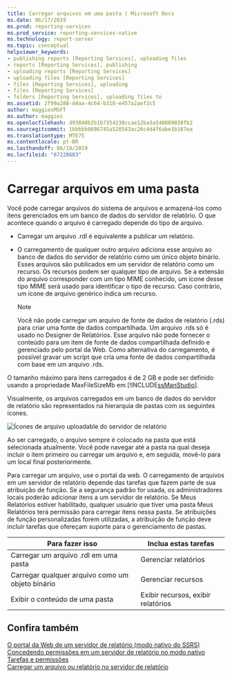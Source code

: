 ```yaml
---
title: Carregar arquivos em uma pasta | Microsoft Docs
ms.date: 06/17/2019
ms.prod: reporting-services
ms.prod_service: reporting-services-native
ms.technology: report-server
ms.topic: conceptual
helpviewer_keywords:
- publishing reports [Reporting Services], uploading files
- reports [Reporting Services], publishing
- uploading reports [Reporting Services]
- uploading files [Reporting Services]
- files [Reporting Services], uploading
- files [Reporting Services]
- folders [Reporting Services], uploading files to
ms.assetid: 2f99a288-d4aa-4c64-b310-e457a2aef2c5
author: maggiesMSFT
ms.author: maggies
ms.openlocfilehash: d93840b2b1b7354238ccae12ba3a540889038fb2
ms.sourcegitcommit: 1bbbbb8686745a520543ac26c4d4f6abe1b167ea
ms.translationtype: MTE75
ms.contentlocale: pt-BR
ms.lasthandoff: 06/18/2019
ms.locfileid: "67228683"
---
```

# <a name="upload-files-to-a-folder"></a>Carregar arquivos em uma pasta
  Você pode carregar arquivos do sistema de arquivos e armazená-los como itens gerenciados em um banco de dados do servidor de relatório. O que acontece quando o arquivo é carregado depende do tipo de arquivo.  
  
-   Carregar um arquivo .rdl é equivalente a publicar um relatório.  
  
-   O carregamento de qualquer outro arquivo adiciona esse arquivo ao banco de dados do servidor de relatório como um único objeto binário. Esses arquivos são publicados em um servidor de relatório como um recurso. Os recursos podem ser qualquer tipo de arquivo. Se a extensão do arquivo corresponder com um tipo MIME conhecido, um ícone desse tipo MIME será usado para identificar o tipo de recurso. Caso contrário, um ícone de arquivo genérico indica um recurso.  
  
    >[!NOTE]  
    >Você não pode carregar um arquivo de fonte de dados de relatório (.rds) para criar uma fonte de dados compartilhada. Um arquivo .rds só é usado no Designer de Relatórios. Esse arquivo não pode fornecer o conteúdo para um item de fonte de dados compartilhada definido e gerenciado pelo portal da Web. Como alternativa do carregamento, é possível gravar um script que cria uma fonte de dados compartilhada com base em um arquivo .rds.  
  
 O tamanho máximo para itens carregados é de 2 GB e pode ser definido usando a propriedade MaxFileSizeMb em [!INCLUDE[ssManStudio](../../includes/ssmanstudio-md.md)].  
  
 Visualmente, os arquivos carregados em um banco de dados do servidor de relatório são representados na hierarquia de pastas com os seguintes ícones.  
  
  ![Ícones de arquivo uploadable do servidor de relatório](../../reporting-services/report-server/media/upload-files-to-a-folder/report-server-uploadable-file-icons.png)
  
 Ao ser carregado, o arquivo sempre é colocado na pasta que está selecionada atualmente. Você pode navegar até a pasta na qual deseja incluir o item primeiro ou carregar um arquivo e, em seguida, movê-lo para um local final posteriormente.  
  
 Para carregar um arquivo, use o portal da web. O carregamento de arquivos em um servidor de relatório depende das tarefas que fazem parte de sua atribuição de função. Se a segurança padrão for usada, os administradores locais poderão adicionar itens a um servidor de relatório. Se Meus Relatórios estiver habilitado, qualquer usuário que tiver uma pasta Meus Relatórios terá permissão para carregar itens nessa pasta. Se atribuições de função personalizadas forem utilizadas, a atribuição de função deve incluir tarefas que ofereçam suporte para o gerenciamento de pastas.  
  
|Para fazer isso|Inclua estas tarefas|  
|----------------|-------------------------|  
|Carregar um arquivo .rdl em uma pasta|Gerenciar relatórios|  
|Carregar qualquer arquivo como um objeto binário|Gerenciar recursos|  
|Exibir o conteúdo de uma pasta|Exibir recursos, exibir relatórios|  
  
## <a name="see-also"></a>Confira também  
 [O portal da Web de um servidor de relatório (modo nativo do SSRS)](../../reporting-services/web-portal-ssrs-native-mode.md)  
 [Concedendo permissões em um servidor de relatório no modo nativo](../../reporting-services/security/granting-permissions-on-a-native-mode-report-server.md)   
 [Tarefas e permissões](../../reporting-services/security/tasks-and-permissions.md)   
 [Carregar um arquivo ou relatório no servidor de relatório](../../reporting-services/reports/upload-a-file-or-report-report-manager.md)   
  